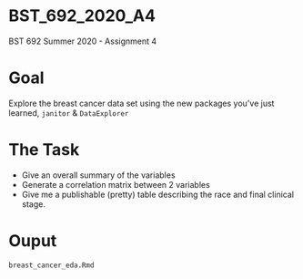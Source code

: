 # BST_692_2020_A4
BST 692 Summer 2020 - Assignment 4

# Goal
Explore the breast cancer data set using the new packages you've just learned, `janitor` & `DataExplorer`

# The Task
+ Give an overall summary of the variables
+ Generate a correlation matrix between 2 variables 
+ Give me a publishable (pretty) table describing the race and final clinical stage.


# Ouput
`breast_cancer_eda.Rmd`
